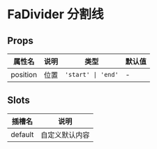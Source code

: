 # FaDivider 分割线

## Props

| 属性名   | 说明 | 类型               | 默认值 |
| -------- | ---- | ------------------ | ------ |
| position | 位置 | `'start' \| 'end'` | -      |

## Slots

| 插槽名  | 说明           |
| ------- | -------------- |
| default | 自定义默认内容 |
